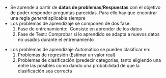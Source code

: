 - Se aprende a partir de **datos de problemas**/**Respuestas** con el objetivo de poder responder preguntas parecidas. Para ello hay que encontrar una regla *general* aplicable siempre
- Los problemas de aprendizaje se componen de dos fase:
	1. Fase de entrenamiento:: Consiste en aprender de los datos
	2. Fase de Test:: Comprobar si lo aprendido se adapta a nuevos datos no usados durante el entrenamiento
<!--SR:!2023-04-20,1,230-->
- Los problemas de aprendizaje Automático se pueden clasificar en:
	1. Problemas de regresión (Estimar un valor real)
	2. Problemas de clasificación (predecir categorías, tanto eligiendo una entre las posibles como dando una probabilidad de que la clasificación sea correcta 
